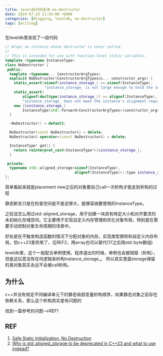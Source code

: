 ```yaml
---
title: leveldb代码走读-no-destructor
date: 2024-07-25 11:54:00 +0800
categories: [Blogging, leveldb, no-destructor]
tags: [writing]
---
```


在leveldb里发现了一段代码

```cpp
// Wraps an instance whose destructor is never called.
//
// This is intended for use with function-level static variables.
template <typename InstanceType>
class NoDestructor {
 public:
  template <typename... ConstructorArgTypes>
  explicit NoDestructor(ConstructorArgTypes&&... constructor_args) {
    static_assert(sizeof(instance_storage_) >= sizeof(InstanceType),
                  "instance_storage_ is not large enough to hold the instance");
    static_assert(
        alignof(decltype(instance_storage_)) >= alignof(InstanceType),
        "instance_storage_ does not meet the instance's alignment requirement");
    new (&instance_storage_)
        InstanceType(std::forward<ConstructorArgTypes>(constructor_args)...);
  }

  ~NoDestructor() = default;

  NoDestructor(const NoDestructor&) = delete;
  NoDestructor& operator=(const NoDestructor&) = delete;

  InstanceType* get() {
    return reinterpret_cast<InstanceType*>(&instance_storage_);
  }

 private:
  typename std::aligned_storage<sizeof(InstanceType),
                                alignof(InstanceType)>::type instance_storage_;
};
```

简单看起来就是placement new之后的对象要自己call一次析构才能走到析构的过程

静态断言只是在检查空间是不是足够大，能够容纳要使用的InstanceType。

之前没怎么用过std::aligned_storage，用于创建一块具有特定大小和对齐要求的未初始化存储空间。它主要用于实现自定义内存管理和优化对象布局，特别是在需要手动控制对象生命周期的场景中。

好处是在不触发构造函数的情况下分配对象的内存，实现类型擦除和自定义内存布局，但c++23里弃用了，见REF2，用array也可以替代(17之后用std::byte数组)

leveldb里，这个一般配合单例使用，程序退出的时候，单例也会被销毁（析构），但是这玩意没有任何逻辑来析构instance_storage_。 所以其实里面storage保留的类对象其实永远不会被call析构。

## 为什么

c++并没有规定不同编译单元下的静态局部变量析构顺序，如果静态对象之前存在依赖关系，那么这个析构其实是有问题的

找到一篇参考的问题-->REF1


## REF 

1. [Safe Static Initialization, No Destruction](https://ppwwyyxx.com/blog/2023/Safe-Static-Initialization-No-Destruction/)
2. [Why is std::aligned_storage to be deprecated in C++23 and what to use instead?](https://stackoverflow.com/questions/71828288/why-is-stdaligned-storage-to-be-deprecated-in-c23-and-what-to-use-instead)
